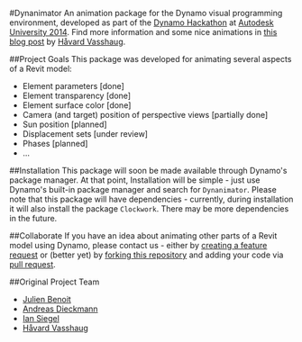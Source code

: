 #Dynanimator
An animation package for the Dynamo visual programming environment, developed as part of the [Dynamo Hackathon](https://www.hackerleague.org/hackathons/autodesk-university-2014-dynamo-hackathon) at [Autodesk University 2014](http://au.autodesk.com). Find more information and some nice animations in [this blog post](http://vasshaug.net/2014/12/18/animate-design-iterations-in-revit-with-dynamo/) by [Håvard Vasshaug](https://github.com/vasshaug).


##Project Goals
This package was developed for animating several aspects of a Revit model:
- Element parameters [done]
- Element transparency [done]
- Element surface color [done]
- Camera (and target) position of perspective views [partially done]
- Sun position [planned]
- Displacement sets [under review]
- Phases [planned]
- ...
 
##Installation
This package will soon be made available through Dynamo's package manager. At that point, Installation will be simple - just use Dynamo's built-in package manager and search for ```Dynanimator```.
Please note that this package will have dependencies - currently, during installation it will also install the package ```Clockwork```. There may be more dependencies in the future.

##Collaborate
If you have an idea about animating other parts of a Revit model using Dynamo, please contact us - either by [creating a feature request](https://github.com/andydandy74/Dynanimator/issues) or (better yet) by [forking this repository](https://help.github.com/articles/fork-a-repo/) and adding your code via [pull request](https://help.github.com/articles/using-pull-requests/).

##Original Project Team
- [Julien Benoit](https://github.com/jbenoit44)
- [Andreas Dieckmann](https://github.com/andydandy74)
- [Ian Siegel](https://github.com/IanSiegelKPF)
- [Håvard Vasshaug](https://github.com/vasshaug)
